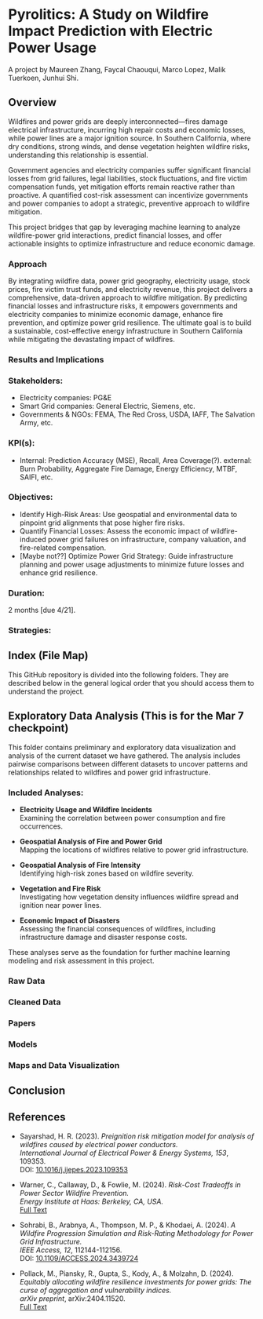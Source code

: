 # Pyrolitics: A Study on Wildfire Impact Prediction with Electric Power Usage
A project by Maureen Zhang, Faycal Chaouqui, Marco Lopez, Malik Tuerkoen, Junhui Shi.

## Overview
Wildfires and power grids are deeply interconnected—fires damage electrical infrastructure, incurring high repair costs and economic losses, while power lines are a major ignition source. In Southern California, where dry conditions, strong winds, and dense vegetation heighten wildfire risks, understanding this relationship is essential.

Government agencies and electricity companies suffer significant financial losses from grid failures, legal liabilities, stock fluctuations, and fire victim compensation funds, yet mitigation efforts remain reactive rather than proactive. A quantified cost-risk assessment can incentivize governments and power companies to adopt a strategic, preventive approach to wildfire mitigation.

This project bridges that gap by leveraging machine learning to analyze wildfire-power grid interactions, predict financial losses, and offer actionable insights to optimize infrastructure and reduce economic damage.

### Approach
By integrating wildfire data, power grid geography, electricity usage, stock prices, fire victim trust funds, and electricity revenue, this project delivers a comprehensive, data-driven approach to wildfire mitigation. By predicting financial losses and infrastructure risks, it empowers governments and electricity companies to minimize economic damage, enhance fire prevention, and optimize power grid resilience. The ultimate goal is to build a sustainable, cost-effective energy infrastructure in Southern California while mitigating the devastating impact of wildfires.

### Results and Implications

### Stakeholders:
- Electricity companies: PG&E
- Smart Grid companies: General Electric, Siemens, etc.
- Governments & NGOs: FEMA, The Red Cross, USDA, IAFF, The Salvation Army, etc.
### KPI(s):
- Internal: Prediction Accuracy (MSE), Recall, Area Coverage(?). external: Burn Probability, Aggregate Fire Damage, Energy Efficiency, MTBF, SAIFI, etc.
### Objectives:
- Identify High-Risk Areas: Use geospatial and environmental data to pinpoint grid alignments that pose higher fire risks.
- Quantify Financial Losses: Assess the economic impact of wildfire-induced power grid failures on infrastructure, company valuation, and fire-related compensation.
- [Maybe not??] Optimize Power Grid Strategy: Guide infrastructure planning and power usage adjustments to minimize future losses and enhance grid resilience.

### Duration: 
2 months [due 4/21].

### Strategies:

## Index (File Map)
This GitHub repository is divided into the following folders. They are described below in the general logical order that you should access them to understand the project.
## Exploratory Data Analysis (This is for the Mar 7 checkpoint)
This folder contains preliminary and exploratory data visualization and analysis of the current dataset we have gathered. 
The analysis includes pairwise comparisons between different datasets to uncover patterns and relationships related 
to wildfires and power grid infrastructure.

### Included Analyses:
- **Electricity Usage and Wildfire Incidents**  
  Examining the correlation between power consumption and fire occurrences.  

- **Geospatial Analysis of Fire and Power Grid**  
  Mapping the locations of wildfires relative to power grid infrastructure.  

- **Geospatial Analysis of Fire Intensity**  
  Identifying high-risk zones based on wildfire severity.  

- **Vegetation and Fire Risk**  
  Investigating how vegetation density influences wildfire spread and ignition near power lines.  

- **Economic Impact of Disasters**  
  Assessing the financial consequences of wildfires, including infrastructure damage and disaster response costs.  

These analyses serve as the foundation for further machine learning modeling and risk assessment in this project.


### Raw Data

### Cleaned Data

### Papers

### Models

### Maps and Data Visualization

## Conclusion



## References
- Sayarshad, H. R. (2023). *Preignition risk mitigation model for analysis of wildfires caused by electrical power conductors.*  
*International Journal of Electrical Power & Energy Systems, 153*, 109353.  
DOI: [10.1016/j.ijepes.2023.109353](https://doi.org/10.1016/j.ijepes.2023.109353) 

- Warner, C., Callaway, D., & Fowlie, M. (2024). *Risk-Cost Tradeoffs in Power Sector Wildfire Prevention.*  
  *Energy Institute at Haas: Berkeley, CA, USA.*  
  [Full Text](https://www.haas.berkeley.edu/wp-content/uploads/WP347.pdf)  

- Sohrabi, B., Arabnya, A., Thompson, M. P., & Khodaei, A. (2024). *A Wildfire Progression Simulation and Risk-Rating Methodology for Power Grid Infrastructure.*  
  *IEEE Access, 12*, 112144-112156.  
  DOI: [10.1109/ACCESS.2024.3439724](https://doi.org/10.1109/ACCESS.2024.3439724)

- Pollack, M., Piansky, R., Gupta, S., Kody, A., & Molzahn, D. (2024). *Equitably allocating wildfire resilience investments for power grids: The curse of aggregation and vulnerability indices.*  
  *arXiv preprint*, arXiv:2404.11520.  
  [Full Text](https://arxiv.org/abs/2404.11520)
